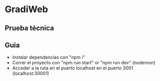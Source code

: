 # GradiWeb

## Prueba técnica

## Guia

- Instalar dependencias con "npm i"
- Correr el proyecto con "npm run start" or "npm run dev" (nodemon)
- Acceder a la ruta en el puerto localhost en el puerto 3001 (localhost:30001)
